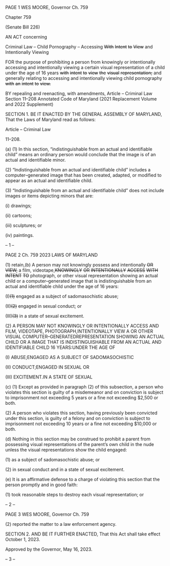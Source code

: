 PAGE 1
WES MOORE, Governor Ch. 759

Chapter 759

(Senate Bill 226)

AN ACT concerning

Criminal Law – Child Pornography – Accessing ~~With~~ ~~Intent~~ ~~to~~ ~~View~~ and
Intentionally Viewing

FOR the purpose of prohibiting a person from knowingly or intentionally accessing and
intentionally viewing a certain visual representation of a child under the age of 16
years ~~with~~ ~~intent~~ ~~to~~ ~~view~~ ~~the~~ ~~visual~~ ~~representation;~~ and generally relating to
accessing and intentionally viewing child pornography ~~with~~ ~~an~~ ~~intent~~ ~~to~~ ~~view.~~

BY repealing and reenacting, with amendments,
Article – Criminal Law
Section 11–208
Annotated Code of Maryland
(2021 Replacement Volume and 2022 Supplement)

SECTION 1. BE IT ENACTED BY THE GENERAL ASSEMBLY OF MARYLAND,
That the Laws of Maryland read as follows:

Article – Criminal Law

11–208.

(a) (1) In this section, “indistinguishable from an actual and identifiable child”
means an ordinary person would conclude that the image is of an actual and identifiable
minor.

(2) “Indistinguishable from an actual and identifiable child” includes a
computer–generated image that has been created, adapted, or modified to appear as an
actual and identifiable child.

(3) “Indistinguishable from an actual and identifiable child” does not
include images or items depicting minors that are:

(i) drawings;

(ii) cartoons;

(iii) sculptures; or

(iv) paintings.

– 1 –

PAGE 2
Ch. 759 2023 LAWS OF MARYLAND

(1) retain,(b) A person may not knowingly possess and intentionally ~~OR~~
~~VIEW,~~ a film, videotape,~~KNOWINGLY~~ ~~OR~~ ~~INTENTIONALLY~~ ~~ACCESS~~ ~~WITH~~ ~~INTENT~~ ~~TO~~
photograph, or other visual representation showing an actual child or a
computer–generated image that is indistinguishable from an actual and identifiable child
under the age of 16 years:

(I)~~(1)~~ engaged as a subject of sadomasochistic abuse;

(II)~~(2)~~ engaged in sexual conduct; or

(III)~~(3)~~ in a state of sexual excitement.

(2) A PERSON MAY NOT KNOWINGLY OR INTENTIONALLY ACCESS AND
FILM, VIDEOTAPE, PHOTOGRAPH,INTENTIONALLY VIEW A OR OTHER VISUAL
COMPUTER–GENERATEDREPRESENTATION SHOWING AN ACTUAL CHILD OR A
IMAGE THAT IS INDISTINGUISHABLE FROM AN ACTUAL AND IDENTIFIABLE CHILD
16 YEARS:UNDER THE AGE OF

(I) ABUSE;ENGAGED AS A SUBJECT OF SADOMASOCHISTIC

(II) CONDUCT;ENGAGED IN SEXUAL OR

(III) EXCITEMENT.IN A STATE OF SEXUAL

(c) (1) Except as provided in paragraph (2) of this subsection, a person who
violates this section is guilty of a misdemeanor and on conviction is subject to imprisonment
not exceeding 5 years or a fine not exceeding $2,500 or both.

(2) A person who violates this section, having previously been convicted
under this section, is guilty of a felony and on conviction is subject to imprisonment not
exceeding 10 years or a fine not exceeding $10,000 or both.

(d) Nothing in this section may be construed to prohibit a parent from possessing
visual representations of the parent’s own child in the nude unless the visual
representations show the child engaged:

(1) as a subject of sadomasochistic abuse; or

(2) in sexual conduct and in a state of sexual excitement.

(e) It is an affirmative defense to a charge of violating this section that the person
promptly and in good faith:

(1) took reasonable steps to destroy each visual representation; or

– 2 –

PAGE 3
WES MOORE, Governor Ch. 759

(2) reported the matter to a law enforcement agency.

SECTION 2. AND BE IT FURTHER ENACTED, That this Act shall take effect
October 1, 2023.

Approved by the Governor, May 16, 2023.

– 3 –